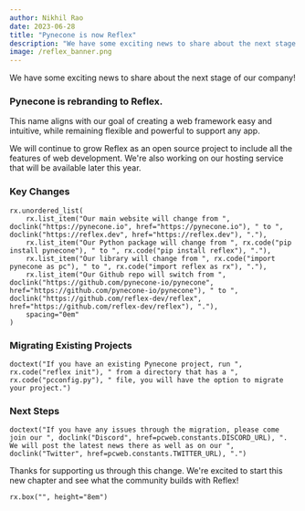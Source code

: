 ```yaml
---
author: Nikhil Rao
date: 2023-06-28
title: "Pynecone is now Reflex"
description: "We have some exciting news to share about the next stage of our company!"
image: /reflex_banner.png
---
```


We have some exciting news to share about the next stage of our company!

### Pynecone is rebranding to Reflex.

This name aligns with our goal of creating a web framework easy and intuitive, while remaining flexible and powerful to support any app.

We will continue to grow Reflex as an open source project to include all the features of web development. We're also working on our hosting service that will be available later this year.

### Key Changes

```reflex
rx.unordered_list(
    rx.list_item("Our main website will change from ", doclink("https://pynecone.io", href="https://pynecone.io"), " to ", doclink("https://reflex.dev", href="https://reflex.dev"), "."),
    rx.list_item("Our Python package will change from ", rx.code("pip install pynecone"), " to ", rx.code("pip install reflex"), "."),
    rx.list_item("Our library will change from ", rx.code("import pynecone as pc"), " to ", rx.code("import reflex as rx"), "."),
    rx.list_item("Our Github repo will switch from ", doclink("https://github.com/pynecone-io/pynecone", href="https://github.com/pynecone-io/pynecone"), " to ", doclink("https://github.com/reflex-dev/reflex", href="https://github.com/reflex-dev/reflex"), "."),
    spacing="0em"
)
```

### Migrating Existing Projects

```reflex
doctext("If you have an existing Pynecone project, run ", rx.code("reflex init"), " from a directory that has a ", rx.code("pcconfig.py"), " file, you will have the option to migrate your project.")
```

### Next Steps

```reflex
doctext("If you have any issues through the migration, please come join our ", doclink("Discord", href=pcweb.constants.DISCORD_URL), ". We will post the latest news there as well as on our ", doclink("Twitter", href=pcweb.constants.TWITTER_URL), ".")
```

Thanks for supporting us through this change. We're excited to start this new chapter and see what the community builds with Reflex!

```reflex
rx.box("", height="8em")
```
